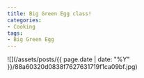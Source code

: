 ```yaml
---
title: Big Green Egg class!
categories:
- Cooking
tags:
- Big Green Egg
---
```


![](/assets/posts/{{ page.date | date: "%Y" }}/88a60320d0838f7627631719f1ca09bf.jpg)
